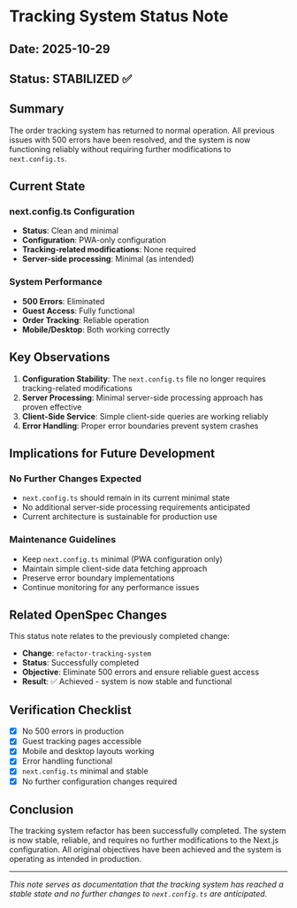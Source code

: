 # Tracking System Status Note

## Date: 2025-10-29

## Status: STABILIZED ✅

## Summary

The order tracking system has returned to normal operation. All previous issues with 500 errors have been resolved, and the system is now functioning reliably without requiring further modifications to `next.config.ts`.

## Current State

### next.config.ts Configuration
- **Status**: Clean and minimal
- **Configuration**: PWA-only configuration
- **Tracking-related modifications**: None required
- **Server-side processing**: Minimal (as intended)

### System Performance
- **500 Errors**: Eliminated
- **Guest Access**: Fully functional
- **Order Tracking**: Reliable operation
- **Mobile/Desktop**: Both working correctly

## Key Observations

1. **Configuration Stability**: The `next.config.ts` file no longer requires tracking-related modifications
2. **Server Processing**: Minimal server-side processing approach has proven effective
3. **Client-Side Service**: Simple client-side queries are working reliably
4. **Error Handling**: Proper error boundaries prevent system crashes

## Implications for Future Development

### No Further Changes Expected
- `next.config.ts` should remain in its current minimal state
- No additional server-side processing requirements anticipated
- Current architecture is sustainable for production use

### Maintenance Guidelines
- Keep `next.config.ts` minimal (PWA configuration only)
- Maintain simple client-side data fetching approach
- Preserve error boundary implementations
- Continue monitoring for any performance issues

## Related OpenSpec Changes

This status note relates to the previously completed change:
- **Change**: `refactor-tracking-system`
- **Status**: Successfully completed
- **Objective**: Eliminate 500 errors and ensure reliable guest access
- **Result**: ✅ Achieved - system is now stable and functional

## Verification Checklist

- [x] No 500 errors in production
- [x] Guest tracking pages accessible
- [x] Mobile and desktop layouts working
- [x] Error handling functional
- [x] `next.config.ts` minimal and stable
- [x] No further configuration changes required

## Conclusion

The tracking system refactor has been successfully completed. The system is now stable, reliable, and requires no further modifications to the Next.js configuration. All original objectives have been achieved and the system is operating as intended in production.

---

*This note serves as documentation that the tracking system has reached a stable state and no further changes to `next.config.ts` are anticipated.*